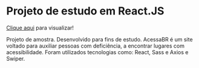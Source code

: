# Projeto de estudo em React.JS

<a href=https://acessabr-beta.vercel.app/>Clique aqui</a> para visualizar!

  Projeto de amostra. Desenvolvido para fins de estudo. AcessaBR é um site voltado para auxiliar pessoas com deficiência, a encontrar lugares com acessibilidade. Foram utilizados   tecnologias como: React, Sass e Axios e Swiper.
